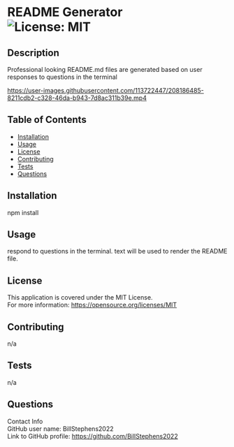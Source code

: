 # README Generator<br>![License: MIT](https://img.shields.io/badge/License-MIT-yellow.svg)

  ## Description

  Professional looking README.md files are generated based on user responses to questions in the terminal
  
https://user-images.githubusercontent.com/113722447/208186485-8211cdb2-c328-46da-b943-7d8ac311b39e.mp4

  ## Table of Contents
  
  - [Installation](#installation)
  - [Usage](#usage)
  - [License](#license)
  - [Contributing](#contributing)
  - [Tests](#tests)
  - [Questions](#questions)
  
  ## Installation
  
  npm install
  
  ## Usage
  
  respond to questions in the terminal.  text will be used to render the README file.

  ## License
This application is covered under the MIT License.
<br>For more information: https://opensource.org/licenses/MIT
  
  ## Contributing
  n/a
  
  ## Tests
  n/a

  ## Questions
  Contact Info<br>
  GitHub user name: BillStephens2022<br>
  Link to GitHub profile: https://github.com/BillStephens2022<br>
